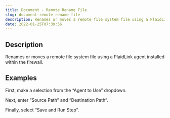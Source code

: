 ```yaml
---
title: Document - Remote Rename File
slug: document-remote-rename-file
description: Renames or moves a remote file system file using a PlaidLink agent installed within the firewall
date: 2022-01-25T07:39:56
---
```



## Description


Renames or moves a remote file system file using a PlaidLink agent installed within the firewall.



## Examples


First, make a selection from the “Agent to Use” dropdown. 



Next, enter “Source Path” and “Destination Path”. 



Finally, select “Save and Run Step”.

